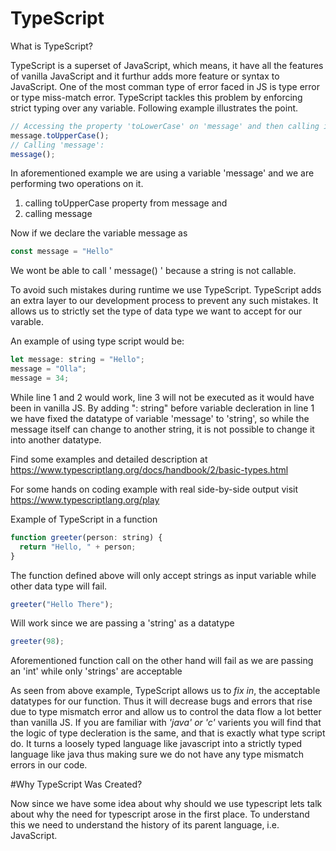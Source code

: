 # TypeScript

What is TypeScript?

TypeScript is a superset of JavaScript, which means, it have all the features of vanilla JavaScript and it furthur adds more feature or syntax to JavaScript. One of the most comman type of error faced in JS is type error or type miss-match error. TypeScript tackles this problem by enforcing strict typing over any variable. Following example illustrates the point.


```JavaScript
// Accessing the property 'toLowerCase' on 'message' and then calling it:
message.toUpperCase();
// Calling 'message':
message();
```

In aforementioned example we are using a variable 'message' and we are performing two operations on it.
1. calling toUpperCase property from message and
2. calling message

Now if we declare the variable message as
```JavaScript
const message = "Hello"
```
We wont be able to call ' message() ' because a string is not callable.

To avoid such mistakes during runtime we use TypeScript. TypeScript adds an extra layer to our development process to prevent any such mistakes.
It allows us to strictly set the type of data type we want to accept for our varable.

An example of using type script would be:
```JavaScript
let message: string = "Hello";
message = "Olla";
message = 34;
```

While line 1 and 2 would work, line 3 will not be executed as it would have been in vanilla JS. By adding ": string" before variable decleration in line 1 we have fixed the datatype of variable 'message' to 'string', so while the message itself can change to another string, it is not possible to change it into another datatype.

Find some examples and detailed description at 
https://www.typescriptlang.org/docs/handbook/2/basic-types.html

For some hands on coding example with real side-by-side output visit
https://www.typescriptlang.org/play

Example of TypeScript in a function
```JavaScript
function greeter(person: string) {
  return "Hello, " + person;
}
```
The function defined above will only accept strings as input variable while other data type will fail.
```JavaScript
greeter("Hello There");
```
Will work since we are passing a 'string' as a datatype
```JavaScript
greeter(98);
```
Aforementioned function call on the other hand will fail as we are passing an 'int' while only 'strings' are acceptable

As seen from above example, TypeScript allows us to _fix in_, the acceptable datatypes for our function. Thus it will decrease bugs and errors that rise due to type mismatch error and allow us to control the data flow a lot better than vanilla JS.
If you are familiar with _'java' or 'c'_ varients you will find that the logic of type decleration is the same, and that is exactly what type script do.
It turns a loosely typed language like javascript into a strictly typed language like java thus making sure we do not have any type mismatch errors in our code.

#Why TypeScript Was Created?

Now since we have some idea about why should we use typescript lets talk about why the need for typescript arose in the first place.
To understand this we need to understand the history of its parent language, i.e. JavaScript.
